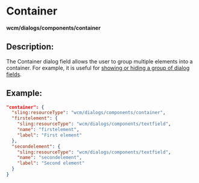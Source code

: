 # Container

**wcm/dialogs/components/container**

## Description:

The Container dialog field allows the user to group multiple elements into a container. For example, it is useful for [showing or hiding a group of dialog fields]((../#showhide-dialog-fields)).

## Example:

```json
"container": {
  "sling:resourceType": "wcm/dialogs/components/container",
  "firstelement": {
    "sling:resourceType": "wcm/dialogs/components/textfield",
    "name": "firstelement",
    "label": "First element"
  },
  "secondelement": {
    "sling:resourceType": "wcm/dialogs/components/textfield",
    "name": "secondelement",
    "label": "Second element"
  }
}
```
